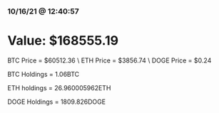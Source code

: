 ### 10/16/21 @ 12:40:57 

# Value: $168555.19



BTC Price = $60512.36
\ ETH Price = $3856.74
\ DOGE Price = $0.24


BTC Holdings = 1.06BTC

 ETH holdings = 26.960005962ETH

 DOGE Holdings = 1809.826DOGE

